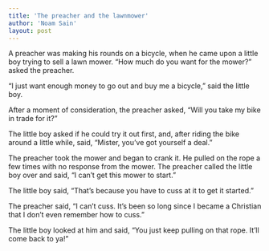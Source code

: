 ```yaml
---
title: 'The preacher and the lawnmower'
author: 'Noam Sain'
layout: post
---
```


A preacher was making his rounds on a bicycle, when he came upon a little boy trying to sell a lawn mower. “How much do you want for the mower?” asked the preacher.

“I just want enough money to go out and buy me a bicycle,” said the little boy.

After a moment of consideration, the preacher asked, “Will you take my bike in trade for it?”

The little boy asked if he could try it out first, and, after riding the bike around a little while, said, “Mister, you’ve got yourself a deal.”

The preacher took the mower and began to crank it. He pulled on the rope a few times with no response from the mower. The preacher called the little boy over and said, “I can’t get this mower to start.”

The little boy said, “That’s because you have to cuss at it to get it started.”

The preacher said, “I can’t cuss. It’s been so long since I became a Christian that I don’t even remember how to cuss.”

The little boy looked at him and said, “You just keep pulling on that rope. It’ll come back to ya!”